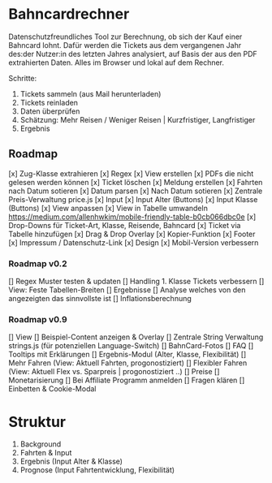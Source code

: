 # Bahncardrechner
Datenschutzfreundliches Tool zur Berechnung, ob sich der Kauf einer Bahncard lohnt. Dafür werden die Tickets aus dem vergangenen Jahr des:der Nutzer:in des letzten Jahres analysiert, auf Basis der aus den PDF extrahierten Daten.
Alles im Browser und lokal auf dem Rechner.

Schritte:
1. Tickets sammeln (aus Mail herunterladen)
2. Tickets reinladen
3. Daten überprüfen
4. Schätzung: Mehr Reisen / Weniger Reisen | Kurzfristiger, Langfristiger
5. Ergebnis


## Roadmap
[x] Zug-Klasse extrahieren
    [x] Regex
    [x] View erstellen
[x] PDFs die nicht gelesen werden können
    [x] Ticket löschen
    [x] Meldung erstellen
[x] Fahrten nach Datum sotieren
    [x] Datum parsen
    [x] Nach Datum sotieren
[x] Zentrale Preis-Verwaltung price.js
[x] Input
    [x] Input Alter (Buttons)
    [x] Input Klasse (Buttons)
[x] View anpassen
    [x] View in Tabelle umwandeln
        https://medium.com/allenhwkim/mobile-friendly-table-b0cb066dbc0e
    [x] Drop-Downs für Ticket-Art, Klasse, Reisende, Bahncard
    [x] Ticket via Tabelle hinzufügen
    [x] Drag & Drop Overlay
    [x] Kopier-Funktion
[x] Footer
    [x] Impressum / Datenschutz-Link
[x] Design
    [x] Mobil-Version verbessern

### Roadmap v0.2
[] Regex Muster testen & updaten
[] Handling 1. Klasse Tickets verbessern
[] View: Feste Tabellen-Breiten
[] Ergebnisse
    [] Analyse welches von den angezeigten das sinnvollste ist
    [] Inflationsberechnung

### Roadmap v0.9
[] View
    [] Beispiel-Content anzeigen & Overlay
[] Zentrale String Verwaltung strings.js (für potenziellen Language-Switch)
[] BahnCard-Fotos
[] FAQ
[] Tooltips mit Erklärungen
[] Ergebnis-Modul (Alter, Klasse, Flexibilität)
    [] Mehr Fahren (View: Aktuell Fahrten, progonostiziert)
    [] Flexibler Fahren (View: Aktuell Flex vs. Sparpreis | progonostiziert ..)
    [] Preise
[] Monetarisierung
    [] Bei Affiliate Programm anmelden
    [] Fragen klären
    [] Einbetten & Cookie-Modal

# Struktur
1. Background
2. Fahrten & Input
3. Ergebnis (Input Alter & Klasse)
4. Prognose (Input Fahrtentwicklung, Flexibilität)
